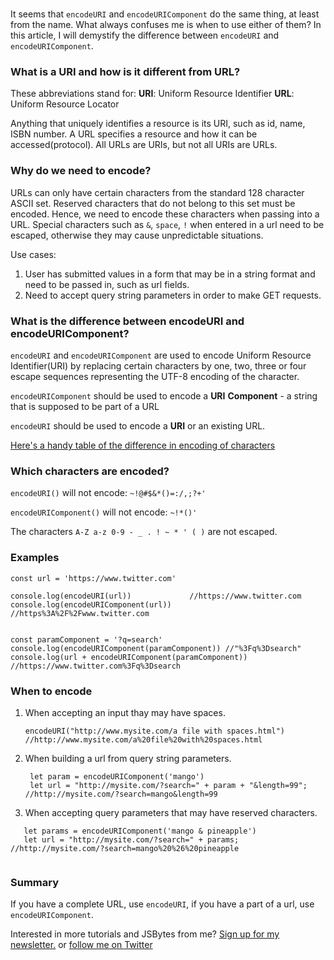 # 

It seems that `encodeURI` and `encodeURIComponent` do the same thing, at least from the name. What always confuses me is when to use either of them? 
In this article, I will demystify the difference between `encodeURI` and `encodeURIComponent`. 


### What is a URI and how is it different from URL? 
These abbreviations stand for:
**URI**: Uniform Resource Identifier
**URL**: Uniform Resource Locator

Anything that uniquely identifies a resource is its URI, such as id, name, ISBN number. A URL specifies a resource and how it can be accessed(protocol).  All URLs are URIs, but not all URIs are URLs.


### Why do we need to encode?
URLs can only have certain characters from the standard 128 character ASCII set. Reserved characters that do not belong to this set must be encoded. Hence, we need to encode these characters when passing into a URL. Special characters such as `&`, `space`, `!` when entered in a url need to be escaped, otherwise they may cause unpredictable situations. 

Use cases:
1. User has submitted values in a form that may be in a string format and need to be passed in, such as url fields. 
2. Need to accept query string parameters in order to make GET requests.


### What is the difference between encodeURI and encodeURIComponent?

`encodeURI` and `encodeURIComponent` are used to encode Uniform Resource Identifier(URI) by replacing certain characters by one, two, three or four escape sequences representing the UTF-8 encoding of the character.

`encodeURIComponent` should be used to encode a **URI** **Component** - a string that is supposed to be part of a URL

`encodeURI` should be used to encode a **URI** or an existing URL. 

[Here's a handy table of the difference in encoding of characters](https://stackoverflow.com/a/23842171)



### Which characters are encoded?

`encodeURI()` will not encode: `~!@#$&*()=:/,;?+'`

`encodeURIComponent()` will not encode: `~!*()'`

The characters `A-Z a-z 0-9 - _ . ! ~ * ' ( )` are not escaped. 


### Examples

```JS
const url = 'https://www.twitter.com'

console.log(encodeURI(url))             //https://www.twitter.com
console.log(encodeURIComponent(url))    //https%3A%2F%2Fwww.twitter.com


const paramComponent = '?q=search'
console.log(encodeURIComponent(paramComponent)) //"%3Fq%3Dsearch"
console.log(url + encodeURIComponent(paramComponent)) //https://www.twitter.com%3Fq%3Dsearch

```

### When to encode 
1. When accepting an input thay may have spaces.
    ```JS 
    encodeURI("http://www.mysite.com/a file with spaces.html") //http://www.mysite.com/a%20file%20with%20spaces.html
    ```
2. When building a url from query string parameters.
   ```JS
    let param = encodeURIComponent('mango')
    let url = "http://mysite.com/?search=" + param + "&length=99"; //http://mysite.com/?search=mango&length=99

   ```
   
3. When accepting query parameters that may have reserved characters.
 ```JS
    let params = encodeURIComponent('mango & pineapple')
    let url = "http://mysite.com/?search=" + params; //http://mysite.com/?search=mango%20%26%20pineapple


   ```

### Summary
If you have a complete URL, use `encodeURI`, if you have a part of a url, use `encodeURIComponent`. 


Interested in more tutorials and JSBytes from me? [Sign up for my newsletter.](https://tinyletter.com/shrutikapoor) or [follow me on Twitter](https://twitter.com/shrutikapoor08)
